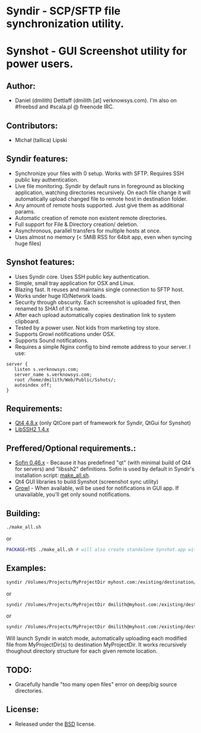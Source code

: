 # Syndir - SCP/SFTP file synchronization utility.
# Synshot - GUI Screenshot utility for power users.


## Author:
* Daniel (dmilith) Dettlaff (dmilith [at] verknowsys.com). I'm also on #freebsd and #scala.pl @ freenode IRC.


## Contributors:
* Michał (tallica) Lipski


## Syndir features:
* Synchronize your files with 0 setup. Works with SFTP. Requires SSH public key authentication.
* Live file monitoring. Syndir by default runs in foreground as blocking application, watching directories recursively. On each file change it will automatically upload changed file to remote host in destination folder.
* Any amount of remote hosts supported. Just give them as additional params.
* Automatic creation of remote non existent remote directories.
* Full support for File & Directory creation/ deletion.
* Asynchronous, parallel transfers for multiple hosts at once.
* Uses almost no memory (< 5MiB RSS for 64bit app, even when syncing huge files)


## Synshot features:
* Uses Syndir core. Uses SSH public key authentication.
* Simple, small tray application for OSX and Linux.
* Blazing fast. It reuses and maintains single connection to SFTP host.
* Works under huge IO/Network loads.
* Security through obscurity. Each screenshot is uploaded first, then renamed to SHA1 of it's name.
* After each upload automatically copies destination link to system clipboard.
* Tested by a power user. Not kids from marketing toy store.
* Supports Growl notifications under OSX.
* Supports Sound notifications.
* Requires a simple Nginx config to bind remote address to your server. I use:
```nginx
server {
   listen s.verknowsys.com;
   server_name s.verknowsys.com;
   root /home/dmilith/Web/Public/Sshots/;
   autoindex off;
}
```


## Requirements:
* [Qt4 4.8.x](http://qt-project.org/downloads) (only QtCore part of framework for Syndir, QtGui for Synshot)
* [LibSSH2 1.4.x](http://www.libssh2.org)


## Preffered/Optional requirements.:
* [Sofin 0.46.x](http://verknowsys.github.com/sofin/) - Because it has predefined "qt" (with minimal build of Qt4 for servers) and "libssh2" definitions. Sofin is used by default in Syndir's installation script: [make_all.sh](https://github.com/VerKnowSys/Syndir/blob/master/make_all.sh).
* Qt4 GUI libraries to build Synshot (screenshot sync utility)
* [Growl](http://growl.info) - When available, will be used for notifications in GUI app. If unavailable, you'll get only sound notifications.


## Building:
```sh
./make_all.sh
```
or
```sh
PACKAGE=YES ./make_all.sh # will also create standalone Synshot.app with all requirements bundled.
```


## Examples:
```sh
syndir /Volumes/Projects/MyProjectDir myhost.com:/existing/destination/MyProjectDir
```
or
```sh
syndir /Volumes/Projects/MyProjectDir dmilith@myhost.com:/existing/destination/MyProjectDir
```
or
```sh
syndir /Volumes/Projects/MyProjectDir dmilith@myhost.com:/existing/destination/MyProjectDir more.hosts:/somewhere and.even.more:/copies/myproject (...)
```
Will launch Syndir in watch mode, automatically uploading each modified file from MyProjectDir(s) to destination MyProjectDir. It works recursively thoughout directory structure for each given remote location.


## TODO:
* Gracefully handle "too many open files" error on deep/big source directories.


## License:
* Released under the [BSD](http://opensource.org/licenses/BSD-2-Clause) license.
